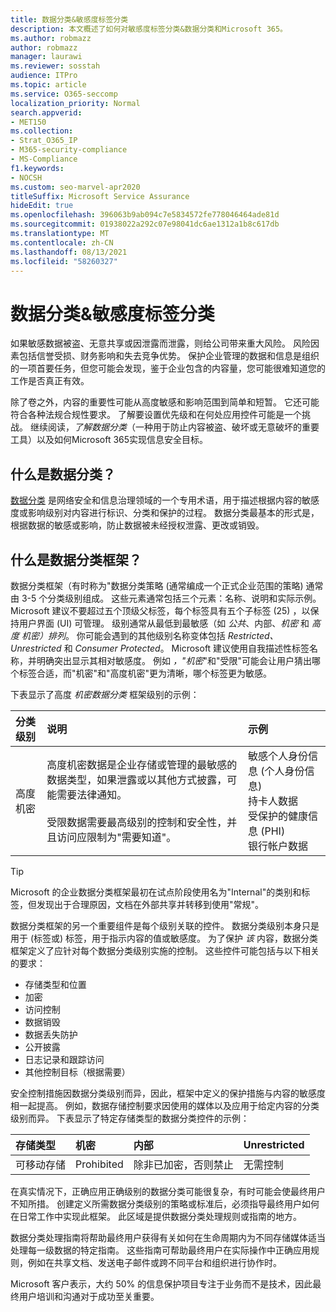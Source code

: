 ```yaml
---
title: 数据分类&敏感度标签分类
description: 本文概述了如何对敏感度标签分类&数据分类和Microsoft 365。
ms.author: robmazz
author: robmazz
manager: laurawi
ms.reviewer: sosstah
audience: ITPro
ms.topic: article
ms.service: O365-seccomp
localization_priority: Normal
search.appverid:
- MET150
ms.collection:
- Strat_O365_IP
- M365-security-compliance
- MS-Compliance
f1.keywords:
- NOCSH
ms.custom: seo-marvel-apr2020
titleSuffix: Microsoft Service Assurance
hideEdit: true
ms.openlocfilehash: 396063b9ab094c7e5834572fe778046464ade81d
ms.sourcegitcommit: 01938022a292c07e98041dc6ae1312a1b8c617db
ms.translationtype: MT
ms.contentlocale: zh-CN
ms.lasthandoff: 08/13/2021
ms.locfileid: "58260327"
---
```

# <a name="data-classification--sensitivity-label-taxonomy"></a>数据分类&敏感度标签分类

如果敏感数据被盗、无意共享或因泄露而泄露，则给公司带来重大风险。 风险因素包括信誉受损、财务影响和失去竞争优势。 保护企业管理的数据和信息是组织的一项首要任务，但您可能会发现，鉴于企业包含的内容量，您可能很难知道您的工作是否真正有效。

除了卷之外，内容的重要性可能从高度敏感和影响范围到简单和短暂。 它还可能符合各种法规合规性要求。 了解要设置优先级和在何处应用控件可能是一个挑战。 继续阅读，*了解数据分类*（一种用于防止内容被盗、破坏或无意破坏的重要工具）以及如何Microsoft 365实现信息安全目标。

## <a name="what-is-data-classification"></a>什么是数据分类？

[数据分类](/microsoft-365/compliance/data-classification-overview) 是网络安全和信息治理领域的一个专用术语，用于描述根据内容的敏感度或影响级别对内容进行标识、分类和保护的过程。 数据分类最基本的形式是，根据数据的敏感或影响，防止数据被未经授权泄露、更改或销毁。

## <a name="what-is-a-data-classification-framework"></a>什么是数据分类框架？

数据分类框架（有时称为"数据分类策略 (通常编成一个正式企业范围的策略) 通常由 3-5 个分类级别组成。 这些元素通常包括三个元素：名称、说明和实际示例。 Microsoft 建议不要超过五个顶级父标签，每个标签具有五个子标签 (25) ，以保持用户界面 (UI) 可管理。 级别通常从最低到最敏感（如 *公共*、内部、*机密* 和 *高度* 
 *机密）排列*。 你可能会遇到的其他级别名称变体包括 *Restricted、Unrestricted* 和 *Consumer Protected*。 Microsoft 建议使用自我描述性标签名称，并明确突出显示其相对敏感度。 例如 *，"机密*"和"受限"可能会让用户猜出哪个标签合适，而"机密"和"高度机密"更为清晰，哪个标签更为敏感。  

下表显示了高度 *机密数据分类* 框架级别的示例：

|**分类级别**|**说明**|**示例**|
|:-----------------------|:--------------|:-----------|
| 高度机密 | 高度机密数据是企业存储或管理的最敏感的数据类型，如果泄露或以其他方式披露，可能需要法律通知。 <br><br> 受限数据需要最高级别的控制和安全性，并且访问应限制为"需要知道"。 | 敏感个人身份信息 (个人身份信息)  <br> 持卡人数据 <br> 受保护的健康信息 (PHI)  <br> 银行帐户数据 |

>[!TIP]
>Microsoft 的企业数据分类框架最初在试点阶段使用名为"Internal"的类别和标签，但发现出于合理原因，文档在外部共享并转移到使用"常规"。

数据分类框架的另一个重要组件是每个级别关联的控件。 数据分类级别本身只是用于 (标签或) 标签，用于指示内容的值或敏感度。 为了保护 *该* 内容，数据分类框架定义了应针对每个数据分类级别实施的控制。 这些控件可能包括与以下相关的要求：

- 存储类型和位置
- 加密
- 访问控制
- 数据销毁
- 数据丢失防护
- 公开披露
- 日志记录和跟踪访问
- 其他控制目标（根据需要）

安全控制措施因数据分类级别而异，因此，框架中定义的保护措施与内容的敏感度相一起提高。 例如，数据存储控制要求因使用的媒体以及应用于给定内容的分类级别而异。 下表显示了特定存储类型的数据分类控件的示例：

|**存储类型**|**机密**|**内部**|**Unrestricted**|
|:---------------|:---------------|:-----------|:---------------|
| 可移动存储 | Prohibited | 除非已加密，否则禁止 | 无需控制 |

在真实情况下，正确应用正确级别的数据分类可能很复杂，有时可能会使最终用户不知所措。 创建定义所需数据分类级别的策略或标准后，必须指导最终用户如何在日常工作中实现此框架。 此区域是提供数据分类处理规则或指南的地方。

数据分类处理指南将帮助最终用户获得有关如何在生命周期内为不同存储媒体适当处理每一级数据的特定指南。 这些指南可帮助最终用户在实际操作中正确应用规则，例如在共享文档、发送电子邮件或跨不同平台和组织进行协作时。

Microsoft 客户表示，大约 50% 的信息保护项目专注于业务而不是技术，因此最终用户培训和沟通对于成功至关重要。
